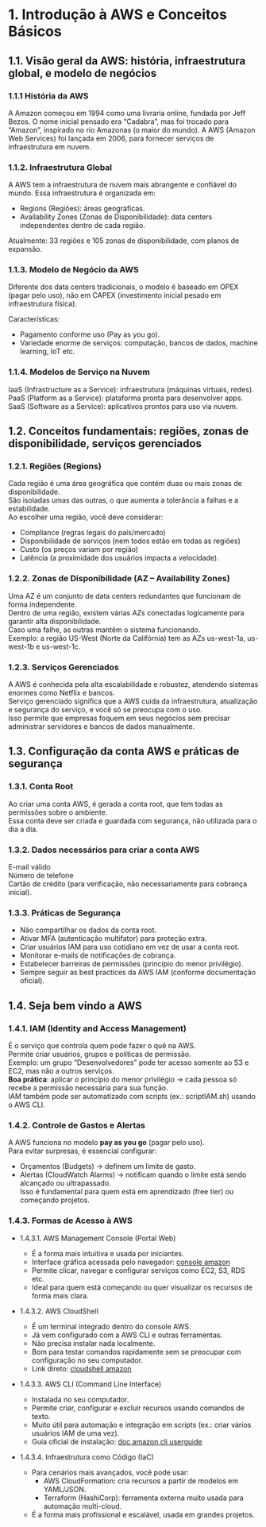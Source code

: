 # 1.	Introdução à AWS e Conceitos Básicos
## 1.1.	Visão geral da AWS: história, infraestrutura global, e modelo de negócios
### 1.1.1 História da AWS
A Amazon começou em 1994 como uma livraria online, fundada por Jeff Bezos. O nome inicial pensado era “Cadabra”, mas foi trocado para “Amazon”, inspirado no rio Amazonas (o maior do mundo). A AWS (Amazon Web Services) foi lançada em 2006, para fornecer serviços de infraestrutura em nuvem.
### 1.1.2.	Infraestrutura Global
A AWS tem a infraestrutura de nuvem mais abrangente e confiável do mundo. Essa infraestrutura é organizada em:
- Regions (Regiões): áreas geográficas.
- Availability Zones (Zonas de Disponibilidade): data centers independentes dentro de cada região.
  
Atualmente: 33 regiões e 105 zonas de disponibilidade, com planos de expansão.
### 1.1.3.	Modelo de Negócio da AWS
Diferente dos data centers tradicionais, o modelo é baseado em OPEX (pagar pelo uso), não em CAPEX (investimento inicial pesado em infraestrutura física).

Características:
- Pagamento conforme uso (Pay as you go).
- 	Variedade enorme de serviços: computação, bancos de dados, machine learning, IoT etc.
### 1.1.4.	Modelos de Serviço na Nuvem
IaaS (Infrastructure as a Service): infraestrutura (máquinas virtuais, redes).  
PaaS (Platform as a Service): plataforma pronta para desenvolver apps.  
SaaS (Software as a Service): aplicativos prontos para uso via nuvem.  

## 1.2.	Conceitos fundamentais: regiões, zonas de disponibilidade, serviços gerenciados

### 1.2.1.	Regiões (Regions)
Cada região é uma área geográfica que contém duas ou mais zonas de disponibilidade.  
São isoladas umas das outras, o que aumenta a tolerância a falhas e a estabilidade.  
Ao escolher uma região, você deve considerar:
-	Compliance (regras legais do país/mercado)
-	Disponibilidade de serviços (nem todos estão em todas as regiões)
-	Custo (os preços variam por região)
-	Latência (a proximidade dos usuários impacta a velocidade).

### 1.2.2.	Zonas de Disponibilidade (AZ – Availability Zones)
Uma AZ é um conjunto de data centers redundantes que funcionam de forma independente.  
Dentro de uma região, existem várias AZs conectadas logicamente para garantir alta disponibilidade.  
Caso uma falhe, as outras mantêm o sistema funcionando.  
Exemplo: a região US-West (Norte da Califórnia) tem as AZs us-west-1a, us-west-1b e us-west-1c.

### 1.2.3.	Serviços Gerenciados
A AWS é conhecida pela alta escalabilidade e robustez, atendendo sistemas enormes como Netflix e bancos.  
Serviço gerenciado significa que a AWS cuida da infraestrutura, atualização e segurança do serviço, e você só se preocupa com o uso.  
Isso permite que empresas foquem em seus negócios sem precisar administrar servidores e bancos de dados manualmente.  

## 1.3.	Configuração da conta AWS e práticas de segurança
### 1.3.1.	Conta Root
Ao criar uma conta AWS, é gerada a conta root, que tem todas as permissões sobre o ambiente.  
Essa conta deve ser criada e guardada com segurança, não utilizada para o dia a dia.

### 1.3.2.	Dados necessários para criar a conta AWS
E-mail válido  
Número de telefone  
Cartão de crédito (para verificação, não necessariamente para cobrança inicial).  

### 1.3.3.	Práticas de Segurança
- Não compartilhar os dados da conta root.  
- Ativar MFA (autenticação multifator) para proteção extra.  
- Criar usuários IAM para uso cotidiano em vez de usar a conta root.  
- Monitorar e-mails de notificações de cobrança.  
- Estabelecer barreiras de permissões (princípio do menor privilégio).  
- Sempre seguir as best practices da AWS IAM (conforme documentação oficial).

## 1.4.	Seja bem vindo a AWS  
### 1.4.1.	IAM (Identity and Access Management)
É o serviço que controla quem pode fazer o quê na AWS.  
Permite criar usuários, grupos e políticas de permissão.  
Exemplo: um grupo “Desenvolvedores” pode ter acesso somente ao S3 e EC2, mas não a outros serviços.  
**Boa prática**: aplicar o princípio do menor privilégio → cada pessoa só recebe a permissão necessária para sua função.  
IAM também pode ser automatizado com scripts (ex.: scriptIAM.sh) usando o AWS CLI.

### 1.4.2.	Controle de Gastos e Alertas
A AWS funciona no modelo **pay as you go** (pagar pelo uso).  
Para evitar surpresas, é essencial configurar:  
- Orçamentos (Budgets) → definem um limite de gasto.  
- Alertas (CloudWatch Alarms) → notificam quando o limite está sendo alcançado ou ultrapassado.  
Isso é fundamental para quem está em aprendizado (free tier) ou começando projetos.  

### 1.4.3.	Formas de Acesso à AWS

- 1.4.3.1.	AWS Management Console (Portal Web)  
  - É a forma mais intuitiva e usada por iniciantes.
  - Interface gráfica acessada pelo navegador: [console amazon](https://console.aws.amazon.com)
  - Permite clicar, navegar e configurar serviços como EC2, S3, RDS etc.
  - Ideal para quem está começando ou quer visualizar os recursos de forma mais clara.
     
- 1.4.3.2.	AWS CloudShell  
  - É um terminal integrado dentro do console AWS.
  - Já vem configurado com a AWS CLI e outras ferramentas.
  - Não precisa instalar nada localmente.
  - Bom para testar comandos rapidamente sem se preocupar com configuração no seu computador.
  - Link direto: [cloudshell amazon](https://console.aws.amazon.com/cloudshell)

-  1.4.3.3.	AWS CLI (Command Line Interface)  
   - Instalada no seu computador.
   - Permite criar, configurar e excluir recursos usando comandos de texto.
   - Muito útil para automação e integração em scripts (ex.: criar vários usuários IAM de uma vez).
   - Guia oficial de instalação: [doc amazon cli userguide](https://docs.aws.amazon.com/cli/latest/userguide/getting-started-install.html)
   
- 1.4.3.4.	Infraestrutura como Código (IaC)  
   - Para cenários mais avançados, você pode usar:
     - AWS CloudFormation: cria recursos a partir de modelos em YAML/JSON.
     - Terraform (HashiCorp): ferramenta externa muito usada para automação multi-cloud.
   - É a forma mais profissional e escalável, usada em grandes projetos.


